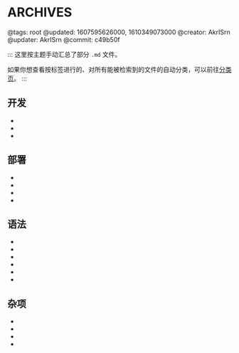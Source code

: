 # ARCHIVES

@tags: root
@updated: 1607595626000, 1610349073000
@creator: AkrISrn
@updater: AkrISrn
@commit: c49b50f

:::
这里按主题手动汇总了部分 `.md` 文件。

如果你想查看按标签进行的、对所有能被检索到的文件的自动分类，可以前往[分类页](/categories.md "#")。
:::

## 开发

- [](/docs/compile.md "#")
- [](/docs/dependencies.md "#")
- [](/docs/some-problems.md "#")

## 部署

- [](/docs/config.md "#")
- [](/docs/deploy.md "#")
- [](/docs/browser-cache.md "#")
- [](/docs/cdn.md "#")

## 语法

- [](/docs/markdown-link-ext.md "#")
- [](/docs/fold-heading.md "#")
- [](/docs/inline-script.md "#")
- [](/docs/toc.md "#")
- [](/docs/list.md "#")
- [](/docs/flags.md "#")

## 杂项

- [](/docs/performance.md "#")
- [](/docs/typography.md "#")
- [](/docs/unicode.md "#")
- [](/docs/emoji.md "#")

